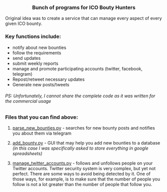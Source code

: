 ### <p align="center">Bunch of programs for ICO Bouty Hunters

Original idea was to create a service that can manage every aspect of every given ICO bounty.
### Key functions include: 
* notify about new bounties
* follow the requirements
* send updates
* submit weekly reports
* manage and promote participating accounts (twitter, facebook, telegram)
* Repost/retweet necessary updates
* Generate new posts/tweets
###### PS: Unfortunately, I cannot share the complete code as it was written for the commercial usage

### Files that you can find above:

1. [parse_new_bounties.py](https://github.com/samukolov/bitcointank-parser/blob/master/parse_new_bounties.py) - searches for new bounty posts and notifies you about them via telegram

2. [add_bounty.py](https://github.com/samukolov/bitcointank-parser/blob/master/add_bounty.py) - GUI that may help you add new bounties to a database *(in this case I was specifically asked to store everything in google spreadsheets)*

3. [manage_twitter_accounts.py](https://github.com/samukolov/bitcointank-parser/blob/master/manage_twitter_accounts.py) - follows and unfollows people on your Twitter accounts. Twitter security system is very complex, but yet not perfect. There are some ways to avoid being detected by it. One of those ways, for example, is to make sure that the number of people you follow is not a lot greater than the number of people that follow you.
